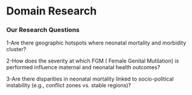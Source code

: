 # Domain Research

### Our Research Questions

1-Are there geographic hotspots where neonatal mortality and morbidity cluster?

2-How does the severity at which FGM ( Female Genital Mutilation) is performed influence
maternal and neonatal health outcomes?

3-Are there disparities in neonatal mortality linked to socio-political instability 
(e.g., conflict zones vs. stable regions)?
